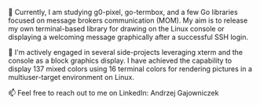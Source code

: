 🌱 Currently, I am studying g0-pixel, go-termbox, and a few Go libraries focused on message brokers communication (MOM). My aim is to release my own terminal-based library for drawing on the Linux console or displaying a welcoming message graphically after a successful SSH login.

💞️ I'm actively engaged in several side-projects leveraging xterm and the console as a block graphics display. I have achieved the capability to display 137 mixed colors using 16 terminal colors for rendering pictures in a multiuser-target environment on Linux.

📫 Feel free to reach out to me on LinkedIn: Andrzej Gajowniczek
